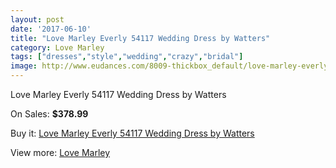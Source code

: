 ```yaml
---
layout: post
date: '2017-06-10'
title: "Love Marley Everly 54117 Wedding Dress by Watters"
category: Love Marley
tags: ["dresses","style","wedding","crazy","bridal"]
image: http://www.eudances.com/8009-thickbox_default/love-marley-everly-54117-wedding-dress-by-watters.jpg
---
```

Love Marley Everly 54117 Wedding Dress by Watters

On Sales: **$378.99**
<a href="https://www.eudances.com/en/love-marley/2798-love-marley-everly-54117-wedding-dress-by-watters.html"><amp-img layout="responsive" width="600" height="600" src="//www.eudances.com/8009-thickbox_default/love-marley-everly-54117-wedding-dress-by-watters.jpg" alt="Love Marley Everly 54117 Wedding Dress by Watters 0" /></a>
<a href="https://www.eudances.com/en/love-marley/2798-love-marley-everly-54117-wedding-dress-by-watters.html"><amp-img layout="responsive" width="600" height="600" src="//www.eudances.com/8014-thickbox_default/love-marley-everly-54117-wedding-dress-by-watters.jpg" alt="Love Marley Everly 54117 Wedding Dress by Watters 1" /></a>
<a href="https://www.eudances.com/en/love-marley/2798-love-marley-everly-54117-wedding-dress-by-watters.html"><amp-img layout="responsive" width="600" height="600" src="//www.eudances.com/8013-thickbox_default/love-marley-everly-54117-wedding-dress-by-watters.jpg" alt="Love Marley Everly 54117 Wedding Dress by Watters 2" /></a>
<a href="https://www.eudances.com/en/love-marley/2798-love-marley-everly-54117-wedding-dress-by-watters.html"><amp-img layout="responsive" width="600" height="600" src="//www.eudances.com/8012-thickbox_default/love-marley-everly-54117-wedding-dress-by-watters.jpg" alt="Love Marley Everly 54117 Wedding Dress by Watters 3" /></a>
<a href="https://www.eudances.com/en/love-marley/2798-love-marley-everly-54117-wedding-dress-by-watters.html"><amp-img layout="responsive" width="600" height="600" src="//www.eudances.com/8011-thickbox_default/love-marley-everly-54117-wedding-dress-by-watters.jpg" alt="Love Marley Everly 54117 Wedding Dress by Watters 4" /></a>
<a href="https://www.eudances.com/en/love-marley/2798-love-marley-everly-54117-wedding-dress-by-watters.html"><amp-img layout="responsive" width="600" height="600" src="//www.eudances.com/8010-thickbox_default/love-marley-everly-54117-wedding-dress-by-watters.jpg" alt="Love Marley Everly 54117 Wedding Dress by Watters 5" /></a>

Buy it: [Love Marley Everly 54117 Wedding Dress by Watters](https://www.eudances.com/en/love-marley/2798-love-marley-everly-54117-wedding-dress-by-watters.html "Love Marley Everly 54117 Wedding Dress by Watters")

View more: [Love Marley](https://www.eudances.com/en/44-love-marley "Love Marley")